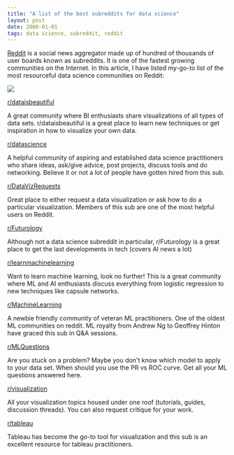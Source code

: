 ```yaml
---
title: "A list of the best subreddits for data science"
layout: post
date: 2000-01-01
tags: data science, subreddit, reddit
---
```



[Reddit](https://www.reddit.com/) is a social news aggregator made up of hundred
of thousands of user boards known as subreddits. It is one of the fastest
growing communities on the Internet. In this article, I have listed my-go-to
list of the most resourceful data science communities on Reddit:

![](https://cdn-images-1.medium.com/max/800/1*pXfZGx_KZcVUdIP9J2smpg@2x.png)

[r/dataisbeautiful](https://www.reddit.com/r/dataisbeautiful/)

A great community where BI enthusiasts share visualizations of all types of data
sets. r/dataisbeautiful is a great place to learn new techniques or get
inspiration in how to visualize your own data.

[r/datascience](https://www.reddit.com/r/datascience/)

A helpful community of aspiring and established data science practitioners who
share ideas, ask/give advice, post projects, discuss tools and do networking.
Believe it or not a lot of people have gotten hired from this sub.

[r/DataVizRequests](https://www.reddit.com/r/DataVizRequests/)

Great place to either request a data visualization or ask how to do a particular
visualization. Members of this sub are one of the most helpful users on Reddit.

[r/Futurology](https://www.reddit.com/r/Futurology/)

Although not a data science subreddit in particular, r/Futurology is a great
place to get the last developments in tech (covers AI news a lot)

[r/learnmachinelearning](https://www.reddit.com/r/learnmachinelearning/)

Want to learn machine learning, look no further! This is a great community where
ML and AI enthusiasts discuss everything from logistic regression to new
techniques like capsule networks.

[r/MachineLearning](https://www.reddit.com/r/MachineLearning/)

A newbie friendly community of veteran ML practitioners. One of the oldest ML
communities on reddit. ML royalty from Andrew Ng to Geoffrey Hinton have graced
this sub in Q&A sessions.

[r/MLQuestions](https://www.reddit.com/r/MLQuestions/)

Are you stuck on a problem? Maybe you don't know which model to apply to your
data set. When should you use the PR vs ROC curve. Get all your ML questions
answered here.

[r/visualization](https://www.reddit.com/r/visualization/)

All your visualization topics housed under one roof (tutorials, guides,
discussion threads). You can also request critique for your work.

[r/tableau](https://www.reddit.com/r/tableau/)

Tableau has become the go-to tool for visualization and this sub is an excellent
resource for tableau practitioners.

